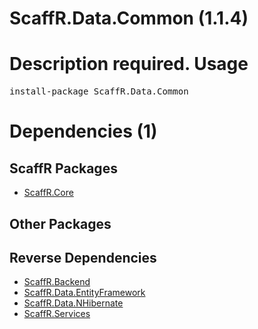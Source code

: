 ﻿ScaffR.Data.Common (1.1.4)
======
Description required.
Usage
======
<pre>install-package ScaffR.Data.Common</pre>
Dependencies (1)
=====

ScaffR Packages
------
* [ScaffR.Core](https://github.com/wcpro/ScaffR/tree/master/src/ScaffR.Core)

Other Packages
------

Reverse Dependencies
-----
* [ScaffR.Backend](https://github.com/wcpro/ScaffR/tree/master/src/ScaffR.Backend)
* [ScaffR.Data.EntityFramework](https://github.com/wcpro/ScaffR/tree/master/src/ScaffR.Data.EntityFramework)
* [ScaffR.Data.NHibernate](https://github.com/wcpro/ScaffR/tree/master/src/ScaffR.Data.NHibernate)
* [ScaffR.Services](https://github.com/wcpro/ScaffR/tree/master/src/ScaffR.Services)
